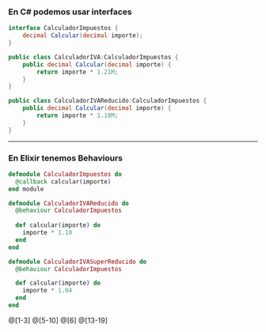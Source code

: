 ### En C# podemos usar interfaces #

```csharp
interface CalculadorImpuestos {
    decimal Calcular(decimal importe);
}

public class CalculadorIVA:CalculadorImpuestos {
    public decimal Calcular(decimal importe) {
        return importe * 1.21M;
    }
}

public class CalculadorIVAReducido:CalculadorImpuestos {
    public decimal Calcular(decimal importe) {
        return importe * 1.10M;
    }
}

```
---
### En Elixir tenemos Behaviours

```elixir
defmodule CalculadorImpuestos do
  @callback calcular(importe)
end module

defmodule CalculadorIVAReducido do
  @behaviour CalculadorImpuestos
 
  def calcular(importe) do
    importe * 1.10
  end
end

defmodule CalculadorIVASuperReducido do
  @behaviour CalculadorImpuestos

  def calcular(importe) do
    importe * 1.04
  end
end
```

@[1-3]
@[5-10]
@[6]
@[13-19]




